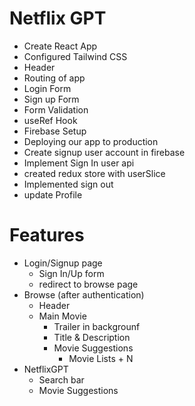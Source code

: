 # Netflix GPT

- Create React App
- Configured Tailwind CSS
- Header
- Routing of app
- Login Form
- Sign up Form
- Form Validation
- useRef Hook
- Firebase Setup
- Deploying our app to production
- Create signup user account in firebase
- Implement Sign In user api
- created redux store with userSlice
- Implemented sign out
- update Profile

# Features

- Login/Signup page
  - Sign In/Up form
  - redirect to browse page
- Browse (after authentication)
  - Header
  - Main Movie
    - Trailer in backgrounf
    - Title & Description
    - Movie Suggestions
      - Movie Lists + N
- NetflixGPT
  - Search bar
  - Movie Suggestions
